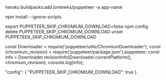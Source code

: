 heroku buildpacks:add jontewks/puppeteer -a app-name

npm install --ignore-scripts

export PUPPETEER_SKIP_CHROMIUM_DOWNLOAD=false
npm config delete PUPPETEER_SKIP_CHROMIUM_DOWNLOAD
unset PUPPETEER_SKIP_CHROMIUM_DOWNLOAD

const Downloader = require('puppeteer/utils/ChromiumDownloader');
const {chromium_revision} = require('puppeteer/package.json').puppeteer;
const info = Downloader.revisionInfo(Downloader.currentPlatform(), chromium_revision);
console.log(info);

"config": {
        "PUPPETEER_SKIP_CHROMIUM_DOWNLOAD": true
    }